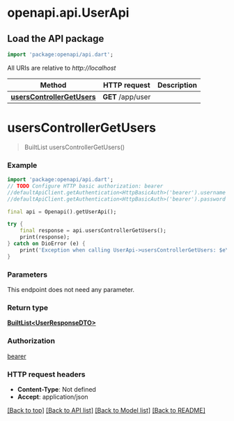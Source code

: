 # openapi.api.UserApi

## Load the API package
```dart
import 'package:openapi/api.dart';
```

All URIs are relative to *http://localhost*

Method | HTTP request | Description
------------- | ------------- | -------------
[**usersControllerGetUsers**](UserApi.md#userscontrollergetusers) | **GET** /app/user | 


# **usersControllerGetUsers**
> BuiltList<UserResponseDTO> usersControllerGetUsers()



### Example
```dart
import 'package:openapi/api.dart';
// TODO Configure HTTP basic authorization: bearer
//defaultApiClient.getAuthentication<HttpBasicAuth>('bearer').username = 'YOUR_USERNAME'
//defaultApiClient.getAuthentication<HttpBasicAuth>('bearer').password = 'YOUR_PASSWORD';

final api = Openapi().getUserApi();

try {
    final response = api.usersControllerGetUsers();
    print(response);
} catch on DioError (e) {
    print('Exception when calling UserApi->usersControllerGetUsers: $e\n');
}
```

### Parameters
This endpoint does not need any parameter.

### Return type

[**BuiltList&lt;UserResponseDTO&gt;**](UserResponseDTO.md)

### Authorization

[bearer](../README.md#bearer)

### HTTP request headers

 - **Content-Type**: Not defined
 - **Accept**: application/json

[[Back to top]](#) [[Back to API list]](../README.md#documentation-for-api-endpoints) [[Back to Model list]](../README.md#documentation-for-models) [[Back to README]](../README.md)

